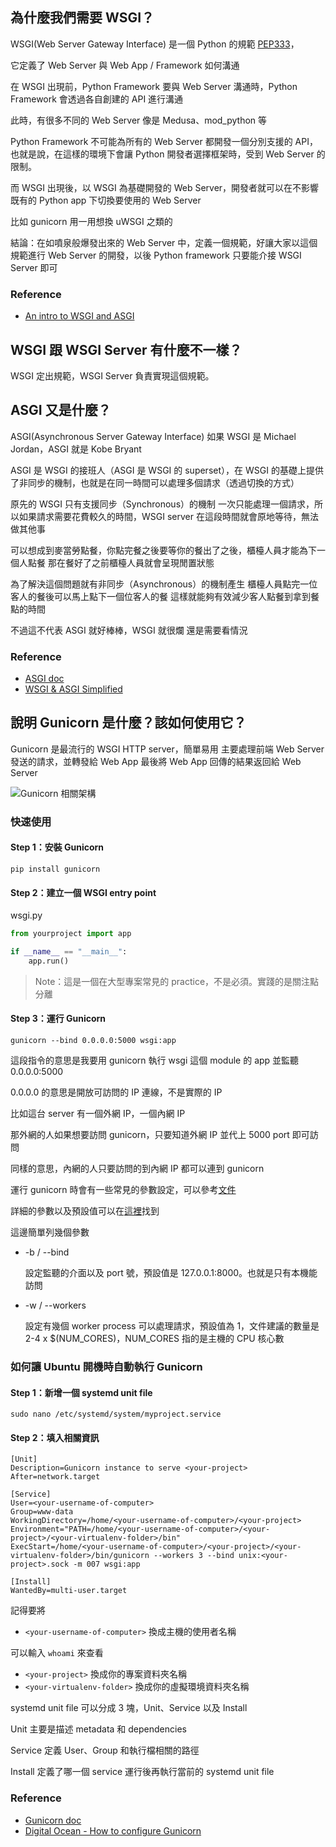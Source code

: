 ## 為什麼我們需要 WSGI？

WSGI(Web Server Gateway Interface) 是一個 Python 的規範 [PEP333](https://peps.python.org/pep-0333/)，

它定義了 Web Server 與 Web App / Framework 如何溝通

在 WSGI 出現前，Python Framework 要與 Web Server 溝通時，Python Framework 會透過各自創建的 API 進行溝通

此時，有很多不同的 Web Server 像是 Medusa、mod_python 等

Python Framework 不可能為所有的 Web Server 都開發一個分別支援的 API，也就是說，在這樣的環境下會讓 Python 開發者選擇框架時，受到 Web Server 的限制。

而 WSGI 出現後，以 WSGI 為基礎開發的 Web Server，開發者就可以在不影響既有的 Python app 下切換要使用的 Web Server

比如 gunicorn 用一用想換 uWSGI 之類的

結論：在如噴泉般爆發出來的 Web Server 中，定義一個規範，好讓大家以這個規範進行 Web Server 的開發，以後 Python framework 只要能介接 WSGI Server 即可

### Reference
- [An intro to WSGI and ASGI ](https://www.youtube.com/watch?v=5TYrPkugT5s)

## WSGI 跟 WSGI Server 有什麼不一樣？
WSGI 定出規範，WSGI Server 負責實現這個規範。

## ASGI 又是什麼？
ASGI(Asynchronous Server Gateway Interface)
如果 WSGI 是 Michael Jordan，ASGI 就是 Kobe Bryant

ASGI 是 WSGI 的接班人（ASGI 是 WSGI 的 superset），在 WSGI 的基礎上提供了非同步的機制，也就是在同一時間可以處理多個請求（透過切換的方式）

原先的 WSGI 只有支援同步（Synchronous）的機制
一次只能處理一個請求，所以如果請求需要花費較久的時間，WSGI server 在這段時間就會原地等待，無法做其他事

可以想成到麥當勞點餐，你點完餐之後要等你的餐出了之後，櫃檯人員才能為下一個人點餐
那在餐好了之前櫃檯人員就會呈現閒置狀態

為了解決這個問題就有非同步（Asynchronous）的機制產生
櫃檯人員點完一位客人的餐後可以馬上點下一個位客人的餐
這樣就能夠有效減少客人點餐到拿到餐點的時間

不過這不代表 ASGI 就好棒棒，WSGI 就很爛
還是需要看情況

### Reference

- [ASGI doc](https://asgi.readthedocs.io/en/latest/)
- [WSGI & ASGI Simplified](https://www.youtube.com/watch?v=LtpJup6vcS4)

## 說明 Gunicorn 是什麼？該如何使用它？
Gunicorn 是最流行的 WSGI HTTP server，簡單易用
主要處理前端 Web Server 發送的請求，並轉發給 Web App
最後將 Web App 回傳的結果返回給 Web Server

![Gunicorn 相關架構](https://miro.medium.com/v2/resize:fit:1400/1*i_9gtKakG2QjgwXdFDdwRA.jpeg)

### 快速使用
#### Step 1：安裝 Gunicorn
```shell
pip install gunicorn
```

#### Step 2：建立一個 WSGI entry point
wsgi.py
```python
from yourproject import app

if __name__ == "__main__":
    app.run()
```

> Note：這是一個在大型專案常見的 practice，不是必須。實踐的是關注點分離

#### Step 3：運行 Gunicorn
```shell
gunicorn --bind 0.0.0.0:5000 wsgi:app 
```
這段指令的意思是我要用 gunicorn 執行 wsgi 這個 module 的 app 並監聽 0.0.0.0:5000

0.0.0.0 的意思是開放可訪問的 IP 連線，不是實際的 IP

比如這台 server 有一個外網 IP，一個內網 IP

那外網的人如果想要訪問 gunicorn，只要知道外網 IP 並代上 5000 port 即可訪問

同樣的意思，內網的人只要訪問的到內網 IP 都可以連到 gunicorn

運行 gunicorn 時會有一些常見的參數設定，可以參考[文件](https://docs.gunicorn.org/en/latest/run.html#commonly-used-arguments)

詳細的參數以及預設值可以在[這裡](https://docs.gunicorn.org/en/latest/settings.html#settings)找到

這邊簡單列幾個參數
- -b / --bind

  設定監聽的介面以及 port 號，預設值是 127.0.0.1:8000。也就是只有本機能訪問

- -w / --workers

  設定有幾個 worker process 可以處理請求，預設值為 1，文件建議的數量是 2-4 x $(NUM_CORES)，NUM_CORES 指的是主機的 CPU 核心數

### 如何讓 Ubuntu 開機時自動執行 Gunicorn

#### Step 1：新增一個 systemd unit file
```shell
sudo nano /etc/systemd/system/myproject.service
```

#### Step 2：填入相關資訊
```
[Unit]
Description=Gunicorn instance to serve <your-project>
After=network.target

[Service]
User=<your-username-of-computer>
Group=www-data
WorkingDirectory=/home/<your-username-of-computer>/<your-project>
Environment="PATH=/home/<your-username-of-computer>/<your-project>/<your-virtualenv-folder>/bin"
ExecStart=/home/<your-username-of-computer>/<your-project>/<your-virtualenv-folder>/bin/gunicorn --workers 3 --bind unix:<your-project>.sock -m 007 wsgi:app

[Install]
WantedBy=multi-user.target
```
記得要將

- `<your-username-of-computer>` 換成主機的使用者名稱

可以輸入 `whoami` 來查看

- `<your-project>` 換成你的專案資料夾名稱
- `<your-virtualenv-folder>` 換成你的虛擬環境資料夾名稱

systemd unit file 可以分成 3 塊，Unit、Service 以及 Install

Unit 主要是描述 metadata 和 dependencies

Service 定義 User、Group 和執行檔相關的路徑

Install 定義了哪一個 service 運行後再執行當前的 systemd unit file


### Reference
- [Gunicorn doc](https://gunicorn.org/)
- [Digital Ocean - How to configure Gunicorn](https://www.digitalocean.com/community/tutorials/how-to-serve-flask-applications-with-gunicorn-and-nginx-on-ubuntu-22-04#step-4-configuring-gunicorn)